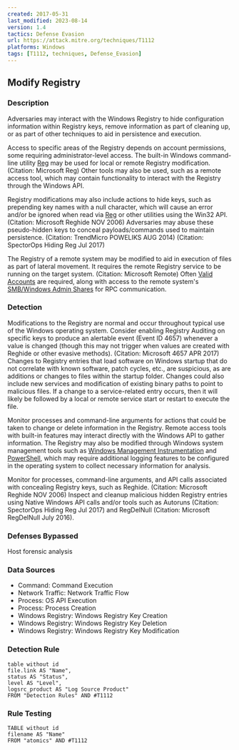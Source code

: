```yaml
---
created: 2017-05-31
last_modified: 2023-08-14
version: 1.4
tactics: Defense Evasion
url: https://attack.mitre.org/techniques/T1112
platforms: Windows
tags: [T1112, techniques, Defense_Evasion]
---
```


## Modify Registry

### Description

Adversaries may interact with the Windows Registry to hide configuration information within Registry keys, remove information as part of cleaning up, or as part of other techniques to aid in persistence and execution.

Access to specific areas of the Registry depends on account permissions, some requiring administrator-level access. The built-in Windows command-line utility [Reg](https://attack.mitre.org/software/S0075) may be used for local or remote Registry modification. (Citation: Microsoft Reg) Other tools may also be used, such as a remote access tool, which may contain functionality to interact with the Registry through the Windows API.

Registry modifications may also include actions to hide keys, such as prepending key names with a null character, which will cause an error and/or be ignored when read via [Reg](https://attack.mitre.org/software/S0075) or other utilities using the Win32 API. (Citation: Microsoft Reghide NOV 2006) Adversaries may abuse these pseudo-hidden keys to conceal payloads/commands used to maintain persistence. (Citation: TrendMicro POWELIKS AUG 2014) (Citation: SpectorOps Hiding Reg Jul 2017)

The Registry of a remote system may be modified to aid in execution of files as part of lateral movement. It requires the remote Registry service to be running on the target system. (Citation: Microsoft Remote) Often [Valid Accounts](https://attack.mitre.org/techniques/T1078) are required, along with access to the remote system's [SMB/Windows Admin Shares](https://attack.mitre.org/techniques/T1021/002) for RPC communication.

### Detection

Modifications to the Registry are normal and occur throughout typical use of the Windows operating system. Consider enabling Registry Auditing on specific keys to produce an alertable event (Event ID 4657) whenever a value is changed (though this may not trigger when values are created with Reghide or other evasive methods). (Citation: Microsoft 4657 APR 2017) Changes to Registry entries that load software on Windows startup that do not correlate with known software, patch cycles, etc., are suspicious, as are additions or changes to files within the startup folder. Changes could also include new services and modification of existing binary paths to point to malicious files. If a change to a service-related entry occurs, then it will likely be followed by a local or remote service start or restart to execute the file.

Monitor processes and command-line arguments for actions that could be taken to change or delete information in the Registry. Remote access tools with built-in features may interact directly with the Windows API to gather information. The Registry may also be modified through Windows system management tools such as [Windows Management Instrumentation](https://attack.mitre.org/techniques/T1047) and [PowerShell](https://attack.mitre.org/techniques/T1059/001), which may require additional logging features to be configured in the operating system to collect necessary information for analysis.

Monitor for processes, command-line arguments, and API calls associated with concealing Registry keys, such as Reghide. (Citation: Microsoft Reghide NOV 2006) Inspect and cleanup malicious hidden Registry entries using Native Windows API calls and/or tools such as Autoruns (Citation: SpectorOps Hiding Reg Jul 2017) and RegDelNull (Citation: Microsoft RegDelNull July 2016).

### Defenses Bypassed

Host forensic analysis

### Data Sources

  - Command: Command Execution
  -  Network Traffic: Network Traffic Flow
  -  Process: OS API Execution
  -  Process: Process Creation
  -  Windows Registry: Windows Registry Key Creation
  -  Windows Registry: Windows Registry Key Deletion
  -  Windows Registry: Windows Registry Key Modification
### Detection Rule

```dataview
table without id
file.link AS "Name",
status AS "Status",
level AS "Level",
logsrc_product AS "Log Source Product"
FROM "Detection Rules" AND #T1112
```

### Rule Testing

```dataview
TABLE without id
filename AS "Name"
FROM "atomics" AND #T1112
```
